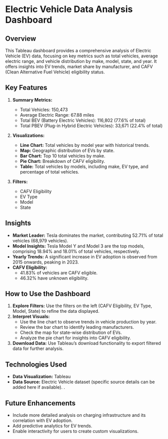 # Electric Vehicle Data Analysis Dashboard

## Overview

This Tableau dashboard provides a comprehensive analysis of Electric Vehicle (EV) data, focusing on key metrics such as total vehicles, average electric range, and vehicle distribution by make, model, state, and year. It offers insights into EV trends, market share by manufacturer, and CAFV (Clean Alternative Fuel Vehicle) eligibility status.

## Key Features

1. **Summary Metrics:**
   - Total Vehicles: 150,473
   - Average Electric Range: 67.88 miles
   - Total BEV (Battery Electric Vehicles): 116,802 (77.6% of total)
   - Total PBEV (Plug-in Hybrid Electric Vehicles): 33,671 (22.4% of total)

2. **Visualizations:**
   - **Line Chart:** Total vehicles by model year with historical trends.
   - **Map:** Geographic distribution of EVs by state.
   - **Bar Chart:** Top 10 total vehicles by make.
   - **Pie Chart:** Breakdown of CAFV eligibility.
   - **Table:** Total vehicles by models, including make, EV type, and percentage of total vehicles.

3. **Filters:**
   - CAFV Eligibility
   - EV Type
   - Model
   - State

## Insights

- **Market Leader:** Tesla dominates the market, contributing 52.71% of total vehicles (68,979 vehicles).
- **Model Insights:** Tesla Model Y and Model 3 are the top models, comprising 18.94% and 18.01% of total vehicles, respectively.
- **Yearly Trends:** A significant increase in EV adoption is observed from 2015 onwards, peaking in 2023.
- **CAFV Eligibility:** 
  - 41.83% of vehicles are CAFV eligible.
  - 46.32% have unknown eligibility.

## How to Use the Dashboard

1. **Explore Filters:** Use the filters on the left (CAFV Eligibility, EV Type, Model, State) to refine the data displayed.
2. **Interpret Visuals:** 
   - Use the line chart to observe trends in vehicle production by year.
   - Review the bar chart to identify leading manufacturers.
   - Check the map for state-wise distribution of EVs.
   - Analyze the pie chart for insights into CAFV eligibility.
3. **Download Data:** Use Tableau’s download functionality to export filtered data for further analysis.

## Technologies Used

- **Data Visualization:** Tableau
- **Data Source:** Electric Vehicle dataset (specific source details can be added here if available).
.

## Future Enhancements

- Include more detailed analysis on charging infrastructure and its correlation with EV adoption.
- Add predictive analytics for EV trends.
- Enable interactivity for users to create custom visualizations.


